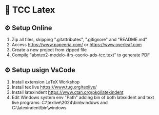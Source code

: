 # :scroll: TCC Latex

## :gear: Setup Online

1. Zip all files, skipping ".gitattributes", ".gitignore" and "README.md"
2. Access https://www.papeeria.com/ or https://www.overleaf.com
3. Create a new project from zipped file
4. Compile "abntex2-modelo-ifrs-osorio-ads-tcc.text" to generate PDF

## :gear: Setup usign VsCode

1. Install extension LaTeX Workshop
2. Install tex live https://www.tug.org/texlive/
3. Install latexindent https://www.ctan.org/pkg/latexindent
4. Edit Windows system env "Path" adding bin of both latexident and text live programs: C:\texlive\2024\bin\windows and C:\latexindent\bin\windows
